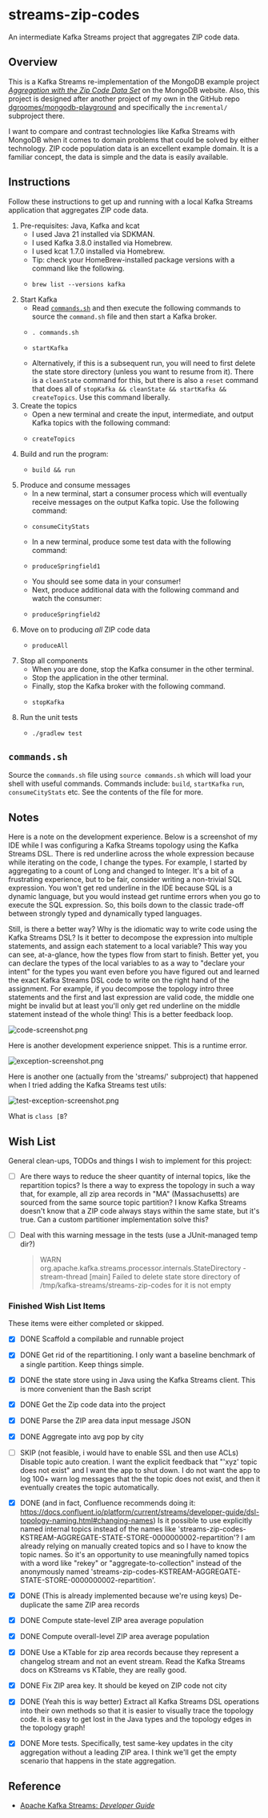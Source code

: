# streams-zip-codes

An intermediate Kafka Streams project that aggregates ZIP code data.


## Overview

This is a Kafka Streams re-implementation of the MongoDB example project [*Aggregation with the Zip Code Data Set*](https://docs.mongodb.com/manual/tutorial/aggregation-zip-code-data-set/)
on the MongoDB website. Also, this project is designed after another project of my own in the GitHub repo [dgroomes/mongodb-playground](https://github.com/dgroomes/mongodb-playground/tree/main/incremental)
and specifically the `incremental/` subproject there.

I want to compare and contrast technologies like Kafka Streams with MongoDB when it comes to domain problems that could be
solved by either technology. ZIP code population data is an excellent example domain. It is a familiar concept, the data
is simple and the data is easily available.


## Instructions

Follow these instructions to get up and running with a local Kafka Streams application that aggregates ZIP code data.

1. Pre-requisites: Java, Kafka and kcat
    * I used Java 21 installed via SDKMAN.
    * I used Kafka 3.8.0 installed via Homebrew.
    * I used kcat 1.7.0 installed via Homebrew.
    * Tip: check your HomeBrew-installed package versions with a command like the following.
    * ```shell
      brew list --versions kafka
      ```
2. Start Kafka
    * Read [`commands.sh`](#commandssh) and then execute the following commands to source the `command.sh` file and
      then start a Kafka broker.
    * ```shell
      . commands.sh
      ```
    * ```shell
      startKafka
      ```
    * Alternatively, if this is a subsequent run, you will need to first delete the state store directory (unless you
      want to resume from it). There is a `cleanState` command for this, but there is also a `reset` command that does
      all of `stopKafka && cleanState && startKafka && createTopics`. Use this command liberally.
3. Create the topics
    * Open a new terminal and create the input, intermediate, and output Kafka topics with the following command:
    * ```shell
      createTopics
      ```
4. Build and run the program:
    * ```shell
      build && run
      ```
5. Produce and consume messages
    * In a new terminal, start a consumer process which will eventually receive messages on the output Kafka topic. Use
      the following command:
    * ```shell
      consumeCityStats
      ```
    * In a new terminal, produce some test data with the following command:
    * ```shell
      produceSpringfield1
      ```
    * You should see some data in your consumer!
    * Next, produce additional data with the following command and watch the consumer:
    * ```shell
      produceSpringfield2
      ```
6. Move on to producing *all* ZIP code data
    * ```shell
      produceAll
      ```
7. Stop all components
    * When you are done, stop the Kafka consumer in the other terminal.
    * Stop the application in the other terminal.
    * Finally, stop the Kafka broker with the following command.
    * ```shell
      stopKafka
      ```
8. Run the unit tests
    * ```shell
      ./gradlew test
      ```


## `commands.sh`

Source the `commands.sh` file using `source commands.sh` which will load your shell with useful
commands. Commands include: `build`, `startKafka` `run`, `consumeCityStats` etc. See the contents of the file for more.


## Notes

Here is a note on the development experience. Below is a screenshot of my IDE while I was configuring a Kafka Streams
topology using the Kafka Streams DSL. There is red underline across the whole expression because while iterating on the
code, I change the types. For example, I started by aggregating to a count of Long and changed to Integer. It's a bit of
a frustrating experience, but to be fair, consider writing a non-trivial SQL expression. You won't get red underline in
the IDE because SQL is a dynamic language, but you would instead get runtime errors when you go to execute the SQL expression.
So, this boils down to the classic trade-off between strongly typed and dynamically typed languages.

Still, is there a better way? Why is the idiomatic way to write code using the Kafka Streams DSL? Is it better to decompose
the expression into multiple statements, and assign each statement to a local variable? This way you can see, at-a-glance,
how the types flow from start to finish. Better yet, you can declare the types of the local variables to as a way to "declare
your intent" for the types you want even before you have figured out and learned the exact Kafka Streams DSL code to write
on the right hand of the assignment. For example, if you decompose the topology intro three statements and the first and
last expression are valid code, the middle one might be invalid but at least you'll only get red underline on the middle
statement instead of the whole thing! This is a better feedback loop.

![code-screenshot.png](screenshots/code-screenshot.png)

Here is another development experience snippet. This is a runtime error.

![exception-screenshot.png](screenshots/exception-screenshot.png)

Here is another one (actually from the 'streams/' subproject) that happened when I tried adding the Kafka Streams test utils:

![test-exception-screenshot.png](screenshots/test-exception-screenshot.png)

What is `class [B`?


## Wish List

General clean-ups, TODOs and things I wish to implement for this project:

* [ ] Are there ways to reduce the sheer quantity of internal topics, like the repartition topics? Is there a way to express
  the topology in such a way that, for example, all zip area records in "MA" (Massachusetts) are sourced from the same
  source topic partition? I know Kafka Streams doesn't know that a ZIP code always stays within the same state, but it's
  true. Can a custom partitioner implementation solve this?
* [ ] Deal with this warning message in the tests (use a JUnit-managed temp dir?)

  > WARN org.apache.kafka.streams.processor.internals.StateDirectory - stream-thread [main] Failed to delete state store directory of /tmp/kafka-streams/streams-zip-codes for it is not empty


### Finished Wish List Items

These items were either completed or skipped.

* [x] DONE Scaffold a compilable and runnable project
* [x] DONE Get rid of the repartitioning. I only want a baseline benchmark of a single partition. Keep things simple.
* [x] DONE the state store using in Java using the Kafka Streams client. This is more convenient than the Bash script
* [x] DONE Get the Zip code data into the project
* [x] DONE Parse the ZIP area data input message JSON
* [x] DONE Aggregate into avg pop by city
* [ ] SKIP (not feasible, i would have to enable SSL and then use ACLs) Disable topic auto creation. I want the explicit feedback that "'xyz' topic does not exist" and I want the app to shut
  down. I do not want the app to log 100+ warn log messages that the the topic does not exist, and then it eventually creates
  the topic automatically.
* [x] DONE (and in fact, Confluence recommends doing it: https://docs.confluent.io/platform/current/streams/developer-guide/dsl-topology-naming.html#changing-names) Is it possible to use explicitly named internal topics instead of the names like 'streams-zip-codes-KSTREAM-AGGREGATE-STATE-STORE-0000000002-repartition'?
  I am already relying on manually created topics and so I have to know the topic names. So it's an opportunity to use meaningfully
  named topics with a word like "rekey" or "aggregate-to-collection" instead of the anonymously named 'streams-zip-codes-KSTREAM-AGGREGATE-STATE-STORE-0000000002-repartition'.
* [x] DONE (This is already implemented because we're using keys) De-duplicate the same ZIP area records
* [x] DONE Compute state-level ZIP area average population
* [x] DONE Compute overall-level ZIP area average population
* [x] DONE Use a KTable for zip area records because they represent a changelog stream and not an event stream. Read the Kafka
  Streams docs on KStreams vs KTable, they are really good.
* [x] DONE Fix ZIP area key. It should be keyed on ZIP code not city
* [x] DONE (Yeah this is way better) Extract all Kafka Streams DSL operations into their own methods so that it is easier to visually trace the topology
  code. It is easy to get lost in the Java types and the topology edges in the topology graph!
* [x] DONE More tests. Specifically, test same-key updates in the city aggregation without a leading ZIP area. I think we'll get
  the empty scenario that happens in the state aggregation.


## Reference

* [Apache Kafka Streams: *Developer Guide*](https://kafka.apache.org/28/documentation/streams/developer-guide/)
